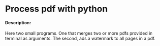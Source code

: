# Process pdf with python
#### Description: 
Here two small programs. One that merges two or more pdfs provided in terminal as arguments.
The second, ads a watermark to all pages in a pdf.